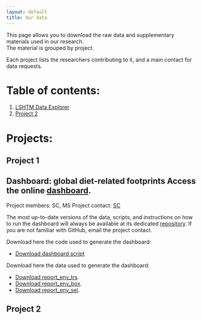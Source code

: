 ```yaml
---
layout: default
title: Our data
---
```


This page allows you to download the raw data and supplementary materials used in our research.<br> 
The material is grouped by project.<br>
 
Each project lists the researchers contributing to it, and a main contact for data requests.<br>

# Table of contents:
1. [LSHTM Data Explorer](#project-1)
2. [Project 2](#project-2)


# Projects:

## Project 1
<!--LSHTM Data Explorer -->
## **Dashboard: global diet-related footprints** Access the online [dashboard](https://sebacaleffi.shinyapps.io/dashboard_test2/).<br>

  Project members: SC, MS
  Project contact: [SC](mailto:s.caleffi@ucl.ac.uk)

  The most up-to-date versions of the data, scripts, and instructions on how to run the dashboard will always be available at its dedicated [repository](https://github.com/scaleffi/shiny_diet_env). If you are not familiar with GitHub, email the project contact.
  
   Download here the code used to generate the dashboard:

  * [Download dashboard script](Data/LSHTM_dashboard/app.R)

  Download here the data used to generate the dashboard:

  * [Download report_env_trs](Data/LSHTM_dashboard/report_env_trs_011824.csv).
  * [Download report_env_box](Data/LSHTM_dashboard/report_env_box_011824.csv).
  * [Download report_env_sel](Data/LSHTM_dashboard/report_env_sel_011824.csv).

 

## Project 2
<!--Project 2 -->

